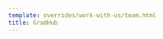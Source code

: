```yaml
---
template: overrides/work-with-us/team.html
title: GradHub
---
```


[comment]: <> (# Meet our Team)

[comment]: <> (## Tech Team)

[comment]: <> (!!! info "[Marcos Pagnucco | Co-Founder & DevOps Cloud Engineer @ binbash]&#40;https://www.linkedin.com/in/pagnucco/&#41;")

[comment]: <> (    ![team]&#40;/assets/images/team/marcos.pagnucco.bwc.png "Leverage-team"&#41;{: style="width:150px"})
    
[comment]: <> (    - [x] Devops specialist and SRE with lots of experience on Cloud Infrastructure.)
    
[comment]: <> (        **Certifications**)
    
[comment]: <> (        - AWS Certified Cloud Solutions Architect - Professional)

[comment]: <> (        - AWS Certified SysOps Administrator - Associate)

[comment]: <> (        - AWS Certified Cloud Solutions Architect - Assosiate)

[comment]: <> (        - Sun Microsystems SCSA for Unix Solaris 10)

[comment]: <> (        - Cisco Certified Network Associate &#40;CCNA&#41;)

[comment]: <> (!!! info "[Exequiel Barrirero | Co-Founder & DevOps Cloud Engineer @ binbash]&#40;https://www.linkedin.com/in/barrireroexequiel/&#41;")

[comment]: <> (    ![team]&#40;/assets/images/team/exequiel.barrirero.bwc.png "Leverage-team"&#41;{: style="width:150px"})
    
[comment]: <> (    - [x] IT passionate Telecommunications Engineer with over 10 years of)

[comment]: <> (    professional experience administering, configuring, monitoring and supporting IT)

[comment]: <> (    Production Infrastructures.)
    
[comment]: <> (        **Certifications**)
    
[comment]: <> (        - AWS Certified Cloud Solutions Architect - Assosiate)

[comment]: <> (        - AWS Certified SysOps Administrator - Associate)

[comment]: <> (        - Certiprof DevOps Essentials Professional Certificate &#40;DEPC&#41;)

[comment]: <> (        - Nokia Network Routing Specialist I &#40;NRS I&#41; - &#40;4A0-100&#41;)

[comment]: <> (!!! info "[Diego Armando Ojeda | DevOps Cloud Solutions & Software Architecture Consultant @ binbash]&#40;https://www.linkedin.com/in/diegoaojeda/&#41;")

[comment]: <> (    ![team]&#40;/assets/images/team/diego.ojeda.bwc.png "Leverage-team"&#41;{: style="width:150px"})
    
[comment]: <> (    - [x] **DevOps Cloud Solutions:** plenty of experience with AWS, Kubernetes, Terraform, Ansible, Docker, Jenkins, )

[comment]: <> (    Spinnaker, Helm, Python, Vagrant, CI/CD pipelines, testing pipelines.)

[comment]: <> (    - [x] **Software Architect:** enterprise applications, service oriented applications, versioning, components design, )

[comment]: <> (    best practices, documentation, processes definition, requirements estimation, code reviewing, testing, )

[comment]: <> (    release management, deployment, automation, CI, CD, performance, Cloud services &#40;AWS&#41;, serverless.)

[comment]: <> (!!! info "[Luis Gallardo | Cloud Solutions Architect @ binbash]&#40;https://www.linkedin.com/in/lgallard/&#41;")

[comment]: <> (    ![team]&#40;/assets/images/team/luis.gallardo.bwc.png "Leverage-team"&#41;{: style="width:150px"})
    
[comment]: <> (    - [x] Teach Lead & Solutions Architect. Terraform expert, AWS & K8s Certified. Focus on integration of several)

[comment]: <> (    technologies and paradigms to obtain robust, reliable and easily maintainable solutions.)
    
[comment]: <> (        **Certifications**)
    
[comment]: <> (        - AWS Certified Cloud Solutions Architect - Professional)

[comment]: <> (        - AWS Certified DevOps Engineer - Professional)

[comment]: <> (        - AWS Certified Alexa Skill Builder – Specialty)

[comment]: <> (        - AWS Certified Cloud Solutions Architect - Assosiate)

[comment]: <> (        - AWS Certified SysOps Administrator - Associate)

[comment]: <> (        - AWS Certified Developer - Assosiate)

[comment]: <> (        - CNCF CKA: Certified Kubernetes Administrator )

[comment]: <> (        - CNF CKAD: Certified Kubernetes Application Developer)

[comment]: <> (        - HashiCorp Certified: Terraform Associate)

[comment]: <> (        - CompTIA Linux+ powered by LPI)

[comment]: <> (        - LPIC-2: Advanced Level Linux Certification)

[comment]: <> (        - LPIC-1: Junior Level Linux Certification)

[comment]: <> (!!! info "[Angelo Fenoglio | Software Engineer @ binbash]&#40;https://www.linkedin.com/in/angelofenoglio/&#41;")

[comment]: <> (    ![team]&#40;/assets/images/team/angelo.fenoglio.bwc.png "Leverage-team"&#41;{: style="width:150px"})
    
[comment]: <> (    - [x] Sofware Engineer. Senior Python developer. Cybersecurity and DevOps enthusiast.)

[comment]: <> (## Business & Management Team)

[comment]: <> (!!! info "[Carolina Rey | Emotional Intelligence Coach @ binbash]&#40;https://www.linkedin.com/in/caroreyp/&#41;")

[comment]: <> (    ![team]&#40;/assets/images/team/carolina.rey.bwc.png "Leverage-team"&#41;{: style="width:140px"})
    
[comment]: <> (    - [x] Emotional coaching to GradHub leadership team members.)

[comment]: <> (    Supporting the team to evolve and improve:)

[comment]: <> (        - Self-management )

[comment]: <> (        - Self-awareness)

[comment]: <> (        - Social awareness)

[comment]: <> (        - Relationship management )

[comment]: <> (!!! info "[Marcelo Beresvil | CFO & BizDev Manager @ binbash]&#40;https://www.linkedin.com/in/marceloberesvil/&#41;")

[comment]: <> (    ![team]&#40;/assets/images/team/marcelo.beresvil.bwc.png "Leverage-team"&#41;{: style="width:150px"})
    
[comment]: <> (    - [x] Chief Financial Officer & Business Development Manager)

[comment]: <> (!!! info "[Patricia Charlier | Project Manager @ binbash]&#40;https://www.linkedin.com/in/patricia-charlier-653bb23b/&#41;")

[comment]: <> (    ![team]&#40;/assets/images/team/patricia.charlier.bwc.png "Leverage-team"&#41;{: style="width:150px"})
    
[comment]: <> (    - [x] Project Manager &#40;PM&#41;)











